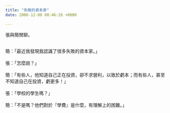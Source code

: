 ```yaml
---
title: "失敗的資本家"
date: 2006-12-08 00:46:26 +0800

---
```


張與簡閒聊。<br /><div style="text-align: left;"><br />簡：「最近我發現我認識了很多失敗的資本家。」<br /><br />張：「怎麼說？」<br /><br />簡：「有些人，他知道自己正在投資，卻不求營利，以致於虧本；而有些人，甚至不知道自己在投資，虧更多！」<br /><br />張：「學校的學生嗎？」<br /><br />簡：「不是嗎？他們對於『學費』是什麼，有理解上的困難。」</div>
